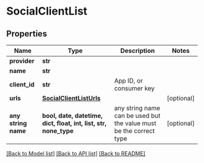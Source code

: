 # SocialClientList


## Properties
Name | Type | Description | Notes
------------ | ------------- | ------------- | -------------
**provider** | **str** |  | 
**name** | **str** |  | 
**client_id** | **str** | App ID, or consumer key | 
**urls** | [**SocialClientListUrls**](SocialClientListUrls.md) |  | [optional] 
**any string name** | **bool, date, datetime, dict, float, int, list, str, none_type** | any string name can be used but the value must be the correct type | [optional]

[[Back to Model list]](../README.md#documentation-for-models) [[Back to API list]](../README.md#documentation-for-api-endpoints) [[Back to README]](../README.md)


